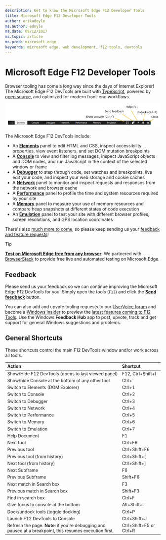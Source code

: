 ```yaml
---
description: Get to know the Microsoft Edge F12 Developer Tools
title: Microsoft Edge F12 Developer Tools
author: erikadoyle
ms.author: edoyle
ms.date: 09/12/2017
ms.topic: article
ms.prod: microsoft-edge
keywords: microsoft edge, web development, f12 tools, devtools
---
```


# Microsoft Edge F12 Developer Tools

Browser tooling has come a long way since the days of Internet Explorer! The Microsoft Edge F12 DevTools are built with [TypeScript](http://www.typescriptlang.org/), powered by [open source](https://github.com/Microsoft/ChakraCore), and optimized for modern front-end workflows. 

![Microsoft Edge F12 DevTools](./f12-devtools-guide/media/devtools.png)

The Microsoft Edge F12 DevTools include:

 - An [**Elements**](./f12-devtools-guide/elements.md) panel to edit HTML and CSS, inspect accessibility properties, view event listeners, and set DOM mutation breakpoints
 - A [**Console**](./f12-devtools-guide/console.md) to view and filter log messages, inspect JavaScript objects and DOM nodes, and run JavaScript in the context of the selected window or frame
 - A [**Debugger**](./f12-devtools-guide/debugger.md) to step through code, set watches and breakpoints, live edit your code, and inspect your web storage and cookie caches
 - A [**Network**](./f12-devtools-guide/network.md) panel to monitor and inspect requests and responses from the network and browser cache 
 - A [**Performance**](./f12-devtools-guide/performance.md) panel to profile the time and system resources required by your site
 - A [**Memory**](./f12-devtools-guide/memory.md) panel to measure your use of memory resources and compare heap snapshots at different states of code execution
 - An [**Emulation**](./f12-devtools-guide/emulation.md) panel to test your site with different browser profiles, screen resolutions, and GPS location coordinates

There's also [much more to come](./f12-devtools-guide/whats-new.md), so please keep sending us your [feedback and feature requests](#feedback)!

> [!TIP]
> **[Test on Microsoft Edge free from any browser](https://developer.microsoft.com/en-us/microsoft-edge/tools/remote/)**:
> We partnered with [BrowserStack](https://www.browserstack.com/test-on-microsoft-edge-browser#live-cloud) to provide free live and automated testing on Microsoft Edge.

## Feedback

Please send us your feedback so we can continue improving the Microsoft Edge F12 DevTools for you! Simply open the tools (`F12`) and click the [**Send feedback**](#microsoft-edge-f12-developer-tools) button.

You can also add and upvote tooling requests to our [UserVoice forum](https://wpdev.uservoice.com/forums/257854-microsoft-edge-developer/category/84475-f12-developer-tools) and become a [Windows Insider](https://insider.windows.com/en-us/) to preview the [latest features coming to F12 Tools](./f12-devtools-guide/whats-new.md). Use the Windows **Feedback Hub** app to post, upvote, track and get support for general Windows suggestions and problems.

## General Shortcuts

These shortcuts control the main F12 DevTools window and/or work across all tools.

Action | Shortcut
:------------ | :-------------
Show/Hide F12 DevTools (opens to last viewed panel) | F12, Ctrl+Shift+I
Show/hide Console at the bottom of any other tool  | Ctrl+**`**
Switch to Elements (DOM Explorer) | Ctrl+1
Switch to Console |  Ctrl+2
Switch to Debugger | Ctrl+3
Switch to Network | Ctrl+4
Switch to Performance | Ctrl+5
Switch to Memory | Ctrl+6
Switch to Emulation | Ctrl+7
Help Document | F1
Next tool | Ctrl+F6
Previous tool | Ctrl+Shift+F6
Previous tool (from history) | Ctrl+Shift+[
Next tool (from history) | Ctrl+Shift+]
Next Subframe 	  | F6
Previous Subframe | Shift+F6
Next match in Search box | F3
Previous match in Search box | Shift+F3
Find in search box | Ctrl+F
Give focus to console at the bottom | Alt+Shift+I
Dock/undock tools (toggle docking) | Ctrl+P  
Launch F12 DevTools to Console | Ctrl+Shift+J
Refresh the page. **Note:** if you're debugging and paused at a breakpoint, this resumes execution first. | Ctrl+Shift+F5 or Ctrl+R
